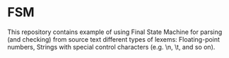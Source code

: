 # FSM
This repository contains example of using Final State Machine for parsing (and checking) from source text different types of lexems: Floating-point numbers, Strings with special control characters (e.g. \n, \t, and so on).


